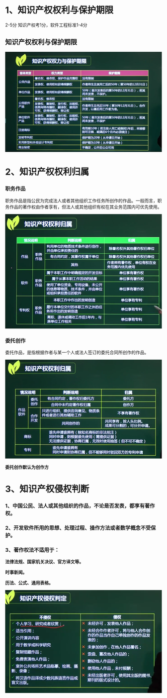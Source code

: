 # 1、知识产权权利与保护期限

2-5分  知识产权考1分，软件工程标准1-4分

## 知识产权权利与保护期限

![](https://github.com/laughingfuzihao/Information-system-project-manager/blob/master/picture/image-20210302133600899.png)

# 2、知识产权权利归属

### 职务作品

职务作品是指公民为完成法人或者其他组织工作任务所创作的作品。一般而言，职务作品的著作权由作者享有，但法人或其他组织有权在其业务范围内可优先使用。

![image-20210302134820072](https://github.com/laughingfuzihao/Information-system-project-manager/blob/master/picture/image-20210302134820072.png)



### 委托创作

委托作品，是指根据作者与某一个人或法人签订的委托合同所创作的作品。

![image-20210302135259641](https://github.com/laughingfuzihao/Information-system-project-manager/blob/master/picture/image-20210302135259641.png)



**委托创作默认为创作方**







# 3、知识产权侵权判断

### 1、中国公民、法人或其他组织的作品，不论是否发表，都享有著作权。



### 2、开发软件所用的思想、处理过程、操作方法或者数学概念不受保护。



### 3、著作权法不适用于：

**法律法规、国家机关决议、官方译文等。**

**时事新闻。**

**历法、公式、通用表格。**



![image-20210302140406599](https://github.com/laughingfuzihao/Information-system-project-manager/blob/master/picture/image-20210302140406599.png)





































































